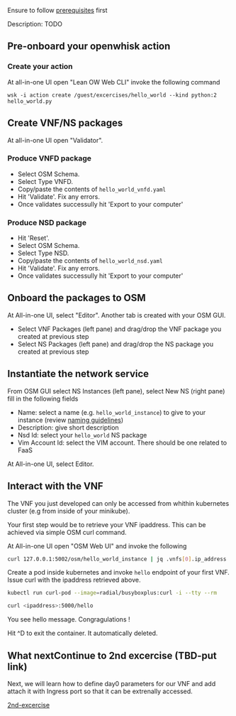 Ensure to follow [prerequisites](../prerequisites.md) first

Description: TODO

## Pre-onboard your openwhisk action

### Create your action

At all-in-one UI open "Lean OW Web CLI"  invoke the following command

```
wsk -i action create /guest/excercises/hello_world --kind python:2 hello_world.py
```

## Create VNF/NS packages

At all-in-one UI open "Validator".

### Produce VNFD package

* Select OSM Schema.
* Select Type VNFD.
* Copy/paste the contents of `hello_world_vnfd.yaml`
* Hit 'Validate'. Fix any errors.
* Once validates successully hit 'Export to your computer'


### Produce NSD package

* Hit 'Reset'.
* Select OSM Schema.
* Select Type NSD.
* Copy/paste the contents of `hello_world_nsd.yaml`
* Hit 'Validate'. Fix any errors.
* Once validates successully hit 'Export to your computer'



## Onboard the packages to OSM

At All-in-one UI, select "Editor". Another tab is created with your OSM GUI.

* Select VNF Packages (left pane) and drag/drop the VNF package you created at previous step
* Select NS  Packages (left pane) and drag/drop the NS package you created at previous step



## Instantiate the network service

From OSM GUI select NS Instances (left pane), select New NS (right pane) fill in the following fields

* Name:           select a name (e.g. `hello_world_instance`) to give to your instance (review [naming guidelines](../GUIDELINES.md))
* Description:    give short description
* Nsd Id:         select your `hello_world` NS package
* Vim Account Id: select the VIM account. There should be one related to FaaS

At All-in-one UI, select Editor.



## Interact with the VNF

The VNF you just developed can only be accessed from whithin kubernetes cluster (e.g from inside of your minikube).

Your first step would be to retrieve your VNF ipaddress. This can be achieved via simple OSM curl command.

At All-in-one UI open "OSM Web UI" and invoke the following

```bash
curl 127.0.0.1:5002/osm/hello_world_instance | jq .vnfs[0].ip_address 
```

Create a pod inside kubernetes and invoke `hello` endpoint of your first VNF. Issue curl with the ipaddress retrieved above.

```bash
kubectl run curl-pod --image=radial/busyboxplus:curl -i --tty --rm

curl <ipaddress>:5000/hello
```

You see hello message. Congragulations !

Hit ^D to exit the container. It automatically deleted.

## What nextContinue to 2nd excercise (TBD-put link)

Next, we will learn how to define day0 parameters for our VNF and add attach it with Ingress port so that it can be extrenally accessed.

[2nd-excercise](../exercise2)

